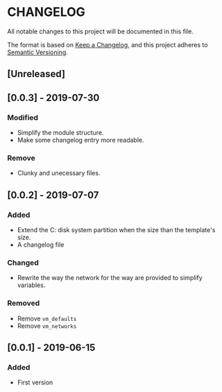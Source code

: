 # CHANGELOG

All notable changes to this project will be documented in this file.

The format is based on [Keep a Changelog](https://keepachangelog.com/en/1.0.0/),
and this project adheres to [Semantic Versioning](https://semver.org/spec/v2.0.0.html).

## [Unreleased]

## [0.0.3] - 2019-07-30

### Modified

- Simplify the module structure.
- Make some changelog entry more readable.

### Remove

- Clunky and unecessary files.

## [0.0.2] - 2019-07-07

### Added

- Extend the C: disk system partition when the size than the template's size.
- A changelog file

### Changed

- Rewrite the way the network for the way are provided to simplify variables.

### Removed

- Remove `vm_defaults`
- Remove `vm_networks`

## [0.0.1] - 2019-06-15

### Added

- First version
